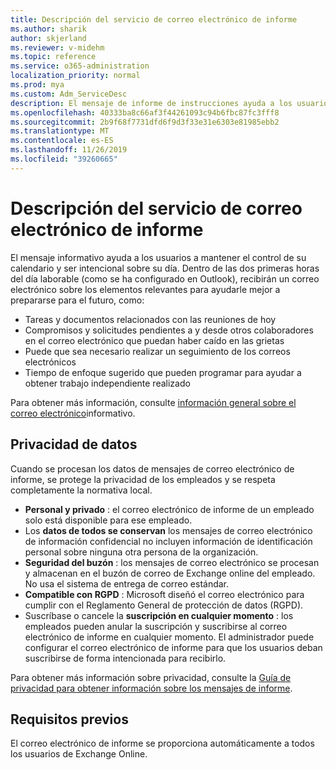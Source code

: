 ```yaml
---
title: Descripción del servicio de correo electrónico de informe
ms.author: sharik
author: skjerland
ms.reviewer: v-midehm
ms.topic: reference
ms.service: o365-administration
localization_priority: normal
ms.prod: mya
ms.custom: Adm_ServiceDesc
description: El mensaje de informe de instrucciones ayuda a los usuarios a aprovechar al máximo todos los días. Identifica las oportunidades en varios elementos y proporciona avisos puntuales.
ms.openlocfilehash: 40333ba8c66af3f44261093c94b6fbc87fc3fff8
ms.sourcegitcommit: 2b9f68f7731dfd6f9d3f33e31e6303e81985ebb2
ms.translationtype: MT
ms.contentlocale: es-ES
ms.lasthandoff: 11/26/2019
ms.locfileid: "39260665"
---
```

# <a name="briefing-email-service-description"></a>Descripción del servicio de correo electrónico de informe

El mensaje informativo ayuda a los usuarios a mantener el control de su calendario y ser intencional sobre su día. Dentro de las dos primeras horas del día laborable (como se ha configurado en Outlook), recibirán un correo electrónico sobre los elementos relevantes para ayudarle mejor a prepararse para el futuro, como:

* Tareas y documentos relacionados con las reuniones de hoy
* Compromisos y solicitudes pendientes a y desde otros colaboradores en el correo electrónico que puedan haber caído en las grietas
* Puede que sea necesario realizar un seguimiento de los correos electrónicos
* Tiempo de enfoque sugerido que pueden programar para ayudar a obtener trabajo independiente realizado

Para obtener más información, consulte [información general sobre el correo electrónico](https://docs.microsoft.com/Briefing/be-overview)informativo.

## <a name="data-privacy"></a>Privacidad de datos

Cuando se procesan los datos de mensajes de correo electrónico de informe, se protege la privacidad de los empleados y se respeta completamente la normativa local.

* **Personal y privado** : el correo electrónico de informe de un empleado solo está disponible para ese empleado.
* Los **datos de todos se conservan** los mensajes de correo electrónico de información confidencial no incluyen información de identificación personal sobre ninguna otra persona de la organización.
* **Seguridad del buzón** : los mensajes de correo electrónico se procesan y almacenan en el buzón de correo de Exchange online del empleado. No usa el sistema de entrega de correo estándar.
* **Compatible con RGPD** : Microsoft diseñó el correo electrónico para cumplir con el Reglamento General de protección de datos (RGPD).
* Suscríbase o cancele la **suscripción en cualquier momento** : los empleados pueden anular la suscripción y suscribirse al correo electrónico de informe en cualquier momento. El administrador puede configurar el correo electrónico de informe para que los usuarios deban suscribirse de forma intencionada para recibirlo.

Para obtener más información sobre privacidad, consulte la [Guía de privacidad para obtener información sobre los mensajes de informe](https://docs.microsoft.com/Briefing/be-privacy).

## <a name="prerequisites"></a>Requisitos previos

El correo electrónico de informe se proporciona automáticamente a todos los usuarios de Exchange Online.